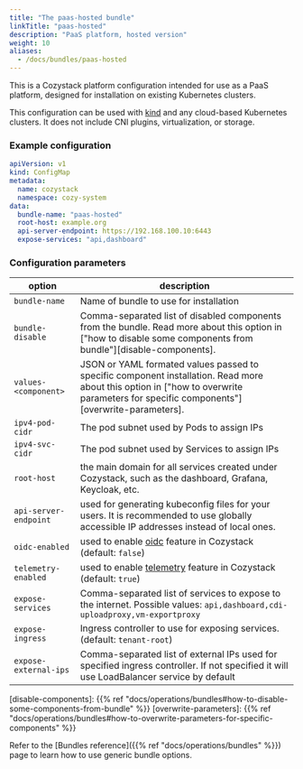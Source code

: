 ```yaml
---
title: "The paas-hosted bundle"
linkTitle: "paas-hosted"
description: "PaaS platform, hosted version"
weight: 10
aliases:
  - /docs/bundles/paas-hosted
---
```


This is a Cozystack platform configuration intended for use as a PaaS platform, designed for installation on existing Kubernetes clusters.

This configuration can be used with [kind](https://kind.sigs.k8s.io/) and any cloud-based Kubernetes clusters.
It does not include CNI plugins, virtualization, or storage.

### Example configuration

```yaml
apiVersion: v1
kind: ConfigMap
metadata:
  name: cozystack
  namespace: cozy-system
data:
  bundle-name: "paas-hosted"
  root-host: example.org
  api-server-endpoint: https://192.168.100.10:6443
  expose-services: "api,dashboard"
```

### Configuration parameters

| option | description |
|--------|-------------|
| `bundle-name` | Name of bundle to use for installation |
| `bundle-disable` | Comma-separated list of disabled components from the bundle. Read more about this option in ["how to disable some components from bundle"][disable-components].                     |
| `values-<component>` | JSON or YAML formated values passed to specific component installation. Read more about this option in ["how to overwrite parameters for specific components"][overwrite-parameters]. |
| `ipv4-pod-cidr` | The pod subnet used by Pods to assign IPs |
| `ipv4-svc-cidr` | The pod subnet used by Services to assign IPs |
| `root-host` | the main domain for all services created under Cozystack, such as the dashboard, Grafana, Keycloak, etc. |
| `api-server-endpoint` | used for generating kubeconfig files for your users. It is recommended to use globally accessible IP addresses instead of local ones. |
| `oidc-enabled` | used to enable [oidc](/docs/operations/oidc/) feature in Cozystack (default: `false`) |
| `telemetry-enabled` | used to enable [telemetry](/docs/operations/telemetry/) feature in Cozystack (default: `true`) |
| `expose-services` | Comma-separated list of services to expose to the internet. Possible values: `api,dashboard,cdi-uploadproxy,vm-exportproxy` |
| `expose-ingress` | Ingress controller to use for exposing services. (default: `tenant-root`) |
| `expose-external-ips` | Comma-separated list of external IPs used for specified ingress controller. If not specified it will use LoadBalancer service by default |

[disable-components]: {{% ref "docs/operations/bundles#how-to-disable-some-components-from-bundle" %}}
[overwrite-parameters]: {{% ref "docs/operations/bundles#how-to-overwrite-parameters-for-specific-components" %}}

Refer to the [Bundles reference]({{% ref "docs/operations/bundles" %}}) page to learn how to use generic bundle options.
